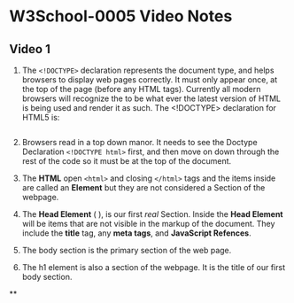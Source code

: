 # W3School-0005 Video Notes

## Video 1

1. The ```<!DOCTYPE>``` declaration represents the document type, and helps browsers to display web pages correctly.
It must only appear once, at the top of the page (before any HTML tags). Currently all modern browsers will recognize the <!DOCTYPE html> to be what ever the latest version of HTML is being used and render it as such. The <!DOCTYPE> declaration for HTML5 is:

```<!DOCTYPE html>
``` 

2. Browsers read in a top down manor. It needs to see the Doctype Declaration ```<!DOCTYPE html>``` first, and then move on down through the rest of the code so it must be at the top of the document.

3. The **HTML** open ```<html>``` and closing ```</html>``` tags and the items inside are called an **Element** but they are not considered a Section of the webpage.

4. The **Head Element** (<head> </head> ), is our first *real* Section. Inside the **Head Element** will be items that are not visible in the markup of the document. They include the **title** tag, any **meta tags**, and **JavaScript Refences**.

5. The body section is the primary section of the web page.

6. The h1 element is also a section of the webpage. It is the title of our first body section.


**
